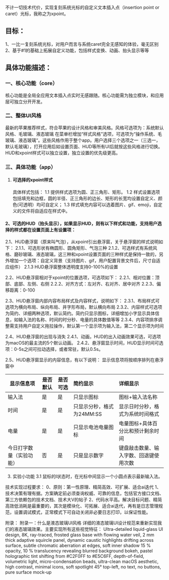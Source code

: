 不计一切技术代价，实现复刻系统光标的自定义文本插入点（insertion point or caret）光标，我称之为xpoint。

## 目标：
1、一比一复刻系统光标，对用户而言与系统caret完全无感知的体验，毫无区别
2、基于#1的基础上拓展自定义功能，包括样式变换、动画、抬头显示等等

## 具体功能描述：
### 一、核心功能（core）
核心功能是全局全应用文本插入点实时无感跟随。核心功能需为独立模块，和应用层可独立分开开发。
### 二、整体UI风格
最新的苹果推荐样式，符合苹果的设计风格和审美风格。风格可选项为：系统默认风格、毛玻璃、液态玻璃
在菜单栏增加“样式风格”选项，可选项为“操作系统、毛玻璃、液态玻璃“。这些风格作用于整个app。用户选择三个选项之一（三选一，默认毛玻璃），打开应用后如设置页面、HUD等所有UI后就按这些风格进行切换。HUD和xpoint样式可以独立设置，独立设置的优先级更高。

### 三、具体功能（app）
1.  ####  可选择的xpoint样式
    具体样式包括：
1.1  提供样式选项为圆、正三角形、矩形。
1.2 样式设置选项包括填充和边框，圆的半径、正三角形的边长、矩形的长宽均设置自定义、颜色(可透明）均可自定义；
1.3 样式填充内容可以选着图片、gif、emoji，自定义的文件将自适应在样式中。


#### 2、可选的HUD（抬头显示），如果显示HUD，则有以下样式和功能，支持用户选择的样式都在设置页面上有设置项：

2.1、HUD悬浮窗（原来叫气泡），从xpoint引出悬浮窗，关于悬浮窗的样式说明如下：
2.1.1、可选形状有椭圆形、圆角矩形、气泡三种
2.1.2、可选样式有系统风格、磨砂玻璃、液态玻璃，这三种和xpoint设置页面的三种样式是保持一致的，另外增加一个选项：自定义背景（支持图片、gif，用户配置背景文件后，尺寸自适应组件）
2.1.3 HUD悬浮窗整体透明度支持0-100%的设置

2.2、HUD悬浮窗相对于xpoint的位置选项，可选项如下：
2.2.1、相对位置：顶部、底部、左侧、右侧
2.2.2、对齐方式：左对齐、右对齐、居中对齐
2.2.3、偏移距离：0-100

2.3、HUD悬浮窗内部内容布局样式及内容样式，说明如下：
2.3.1、布局样式可选项为横向布局、纵向布局、井字形布局，默认横向布局
2.3.2、内容样式可选项为简约、详细两种选项，默认简约。简约只显示图标，详细增加小字显示具体信息，如输入法的名称、时间的时分秒、电量的具体数值等等
2.3.4、内容项排序调整需支持用户自定义拖拉操作，默认第一个显示项为输入法，第二个显示项为时间

2.4、HUD悬浮窗的出现与消失
2.4.1、动画，HUD的出入动画效果可选，可选项为macOS的最主流的5个默认动画。
2.4.2、悬浮窗显示时间，HUD显示时间可选项：0-5s之间可拉动选择，或者常驻，默认0.5s。

2.5、HUD悬浮窗显示的内容信息，有以下说明：
显示信息项将按顺序排列在悬浮窗中

| 显示信息项 | 是否默认 | 是否可选 | 简约显示 | 详细显示 |
|----------|----------|----------|:---------|:---------|
|     输入法     |    是      |   是       |   只显示图标       |      图标+输入法名称    |
|时间|是|是|只显示分秒，格式为24MM:SS|显示日时分秒，格式为系统时间格式|
|电量|是|是|只显示电池电量图标|电量图标+具体百分比和预计剩余时间|
|今日打字数量（实验功能）|否|是|只是显示数字|键盘敲击数量、输入字数、回退键使用次数|

3. 实验小功能
3.1 鼠标的I状态时，在光标中间显示一个小圆点表示最新输入法。


技术实现过程要求：
0、原则：第一性原理、精简高效、可扩展、适合ai迭代
1、技术决策有理有据。方案确定前必须查询权威、可靠的信息，包括官方接口文档、第三方依赖包的技术文档、技术大V的帖子
2、代码水平高。解决目标问题、精简高效低消耗是最重要的，其次是模块化、可拓展、适合ai迭代，再有是日志管理规范，设置调试模式，正常模式下可自动关闭非必要日志打印，以保证性能。



附录：
附录一：什么是液态玻璃UI风格
详细的液态玻璃UI设计规范来重新实现我们的液态玻璃效果。主要实现所有这些视觉特征：
Ultra-detailed liquid-glass UI design, 8K, ray-traced, frosted glass base with flowing water veil, 2 mm thick adaptive squircle panel, dynamic caustic highlights drifting across surface, subtle chromatic aberration at edges, soft inner shadow 15 % opacity, 10 % translucency revealing blurred background bokeh, pastel holographic tint shifting from #C2F0FF to #E5C6FF, depth-of-field, volumetric light, micro-condensation beads, ultra-clean macOS aesthetic, high contrast, minimal icons, soft spotlight 45° top-left, no text, no buttons, pure surface mock-up 

